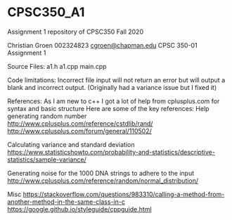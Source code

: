 # CPSC350_A1
Assignment 1 repository of CPSC350 Fall 2020

Christian Groen
002324823
cgroen@chapman.edu
CPSC 350-01
Assignment 1

Source Files:
a1.h
a1.cpp
main.cpp


Code limitations:
Incorrect file input will not return an error but will output a blank and incorrect output.
(Originally had a variance issue but I fixed it)


References:
As I am new to c++ I got a lot of help from cplusplus.com for syntax and basic structure
Here are some of the key references:
Help generating random number
http://www.cplusplus.com/reference/cstdlib/rand/
http://www.cplusplus.com/forum/general/110502/

Calculating variance and standard deviation
https://www.statisticshowto.com/probability-and-statistics/descriptive-statistics/sample-variance/

Generating noise for the 1000 DNA strings to adhere to the input
http://www.cplusplus.com/reference/random/normal_distribution/

Misc
https://stackoverflow.com/questions/983310/calling-a-method-from-another-method-in-the-same-class-in-c
https://google.github.io/styleguide/cppguide.html
